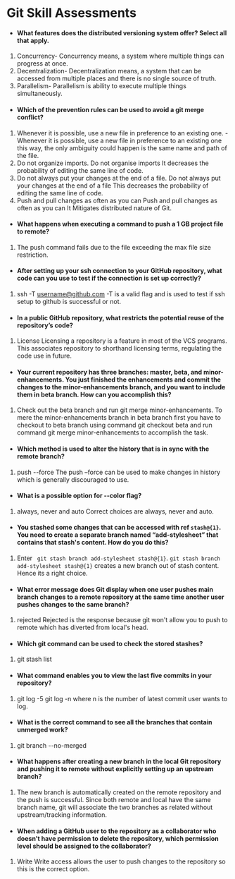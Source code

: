 # Git Skill Assessments 

* #### What features does the distributed versioning system offer? Select all that apply.
1. Concurrency-  Concurrency means, a system where multiple things can progress at once.
2. Decentralization-  Decentralization means, a system that can be accessed from multiple places and there is no single source of truth.
3. Parallelism- Parallelism is ability to execute multiple things simultaneously.

* #### Which of the prevention rules can be used to avoid a git merge conflict?
1. Whenever it is possible, use a new file in preference to an existing one. 
  -Whenever it is possible, use a new file in preference to an existing one this way, the only ambiguity could happen is the same name and path of the file.
2. Do not organize imports.
  Do not organise imports It decreases the probability of editing the same line of code.
3. Do not always put your changes at the end of a file.
  Do not always put your changes at the end of a file This decreases the probability of editing the same line of code.
4. Push and pull changes as often as you can
  Push and pull changes as often as you can It Mitigates distributed nature of Git.

* #### What happens when executing a command to push a 1 GB project file to remote?
1. The push command fails due to the file exceeding the max file size restriction.

* #### After setting up your ssh connection to your GitHub repository, what code can you use to test if the connection is set up correctly?
1. ssh -T username@github.com 
-T is a valid flag and is used to test if ssh setup to github is successful or not.

* #### In a public GitHub repository, what restricts the potential reuse of the repository’s code?
1. License
Licensing a repository is a feature in most of the VCS programs. This associates repository to shorthand licensing terms, regulating the code use in future.

* #### Your current repository has three branches: master, beta, and minor-enhancements. You just finished the enhancements and commit the changes to the minor-enhancements branch, and you want to include them in beta branch. How can you accomplish this?
1. Check out the beta branch and run git merge minor-enhancements.
To mere the minor-enhancements branch in beta branch first you have to checkout to beta branch using command git checkout beta and run command git merge minor-enhancements to accomplish the task.

* #### Which method is used to alter the history that is in sync with the remote branch?
1. push --force
The push –force can be used to make changes in history which is generally discouraged to use.

* #### What is a possible option for --color flag?
1. always, never and auto
Correct choices are always, never and auto.

* #### You stashed some changes that can be accessed with ref `stash@{1}`.  You need to create a separate branch named “add-stylesheet” that contains that stash's content. How do you do this?
1. Enter ` git stash branch add-stylesheet stash@{1}`.
`git stash branch add-stylesheet stash@{1}` creates a new branch out of stash content. Hence its a right choice.

* #### What error message does Git display when one user pushes main branch changes to a remote repository at the same time another user pushes changes to the same branch?
1. rejected
Rejected is the response because git won't allow you to push to remote which has diverted from local's head.

* #### Which git command can be used to check the stored stashes?
1. git stash list

* #### What command enables you to view the last five commits in your repository?
1. git log -5
git log -n where n is the number of latest commit user wants to log.

* #### What is the correct command to see all the branches that contain unmerged work?
1. git branch --no-merged

* #### What happens after creating a new branch in the local Git repository and pushing it to remote without explicitly setting up an upstream branch?
1. The new branch is automatically created on the remote repository and the push is successful.
 Since both remote and local have the same branch name, git will associate the two branches as related without upstream/tracking information.

* #### When adding a GitHub user to the repository as a collaborator who doesn’t have permission to delete the repository, which permission level should be assigned to the collaborator?
1. Write
Write access allows the user to push changes to the repository so this is the correct option.

